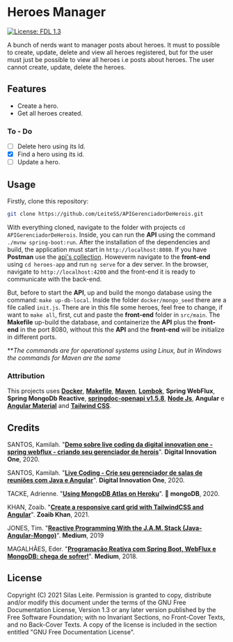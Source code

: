 # Heroes Manager 

[![License: FDL 1.3](https://img.shields.io/badge/License-FDL%20v1.3-blue.svg)](https://www.gnu.org/licenses/fdl-1.3)

A bunch of nerds want to manager posts about heroes. It must to possible to create, update, delete and view all heroes registered, but for the user must just be possible to view all heroes i.e posts about heroes. The user cannot create, update, delete the heroes. 

## Features

- Create a hero.
- Get all heroes created.

### To - Do

- [ ] Delete hero using  its Id.
- [X] Find a hero using its id.
- [ ] Update a hero.

## Usage

Firstly, clone this repository: 

```bash
git clone https://github.com/LeiteSS/APIGerenciadorDeHerois.git
```

With everything cloned, navigate to the folder with projects `cd APIGerenciadorDeHerois`. Inside, you can run the **API** using the command `./mvnw spring-boot:run`. After the installation of the dependencies and build, the application must start in `http://localhost:8080`. If you have **Postman** use the [api's collection](https://documenter.getpostman.com/view/14979428/TzCFhWDf).  Howeverm navigate to the **front-end** using `cd heroes-app` and run `ng serve` for a dev server. In the browser, navigate to `http://localhost:4200` and the front-end it is ready to communicate with the back-end.

But, before to start the **API**, up and build the mongo database using the command: `make up-db-local`. Inside the folder `docker/mongo_seed` there are a file called `init.js`. There are in this file some heroes, feel free to change, if want to `make all`, first, cut and paste the **front-end** folder in `src/main`. The **Makefile** up-build the database, and containerize the **API** plus the **front-end** in the port 8080, without this the **API** and the **front-end** will be initialize in different ports.

***The commands are for operational systems using Linux, but in Windows the commands for Maven are the same*

### Attribution

This projects uses [**Docker**](https://docs.docker.com/), [**Makefile**](https://www.gnu.org/software/make/manual/make.html), [**Maven**](https://maven.apache.org/what-is-maven.html), [**Lombok**](https://projectlombok.org/), **Spring WebFlux**, **Spring MongoDb Reactive**, [**springdoc-openapi v1.5.8**](https://springdoc.org/), [**Node Js**](https://nodejs.org/en/docs/), **Angular** e [**Angular Material**](https://material.angular.io/) and [**Tailwind CSS**](https://tailwindcss.com/).

## Credits

SANTOS, Kamilah. "[**Demo sobre live coding da digital innovation one - spring webflux - criando seu gerenciador de herois**](https://github.com/Kamilahsantos/Heroes-SpringWebflux-API)". **Digital Innovation One**, 2020.

SANTOS, Kamilah. "[**Live Coding - Crie seu gerenciador de salas de reuniões com Java e Angular**](https://github.com/Kamilahsantos/Client-Angular-Live-Coding-Dio)". **Digital Innovation One**, 2020.

TACKE, Adrienne. "[**Using MongoDB Atlas on Heroku**](https://developer.mongodb.com/how-to/use-atlas-on-heroku/)". **:seedling: mongoDB**, 2020.

KHAN, Zoaib. "[**Create a responsive card grid with TailwindCSS and Angular**](https://zoaibkhan.com/blog/create-a-responsive-card-grid-with-tailwindcss-and-angular/)". **Zoaib Khan**, 2021.

JONES, Tim. "[**Reactive Programming With the J.A.M. Stack (Java-Angular-Mongo)**](https://medium.com/cloud-native-the-gathering/reactive-programming-with-the-j-a-m-stack-java-angular-mongo-4a392d57a61b)". **Medium**, 2019

MAGALHÃES, Eder. "[**Programação Reativa com Spring Boot, WebFlux e MongoDB: chega de sofrer!**](https://medium.com/nstech/programa%C3%A7%C3%A3o-reativa-com-spring-boot-webflux-e-mongodb-chega-de-sofrer-f92fb64517c3)". **Medium**, 2018.

## License

Copyright (C)  2021  Silas Leite. Permission is granted to copy, distribute and/or modify this document  under the terms of the GNU Free Documentation License, Version 1.3 or  any later version published by the Free Software Foundation; with no  Invariant Sections, no Front-Cover Texts, and no Back-Cover Texts. A  copy of the license is included in the section entitled "GNU Free  Documentation License".
